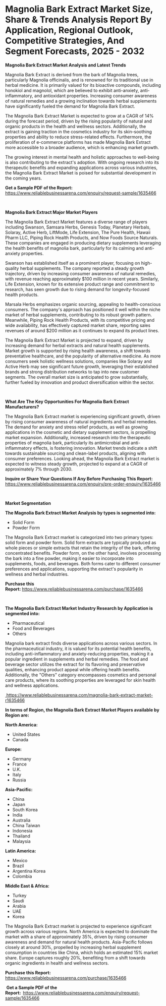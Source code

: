 <p><h1>Magnolia Bark Extract Market Size, Share & Trends Analysis Report By Application, Regional Outlook, Competitive Strategies, And Segment Forecasts, 2025 - 2032</h1></p><p><strong>Magnolia Bark Extract Market Analysis and Latest Trends</strong></p>
<p><p>Magnolia Bark Extract is derived from the bark of Magnolia trees, particularly Magnolia officinalis, and is renowned for its traditional use in herbal medicine. It is primarily valued for its bioactive compounds, including honokiol and magnolol, which are believed to exhibit anti-anxiety, anti-inflammatory, and antioxidant properties. Increasing consumer awareness of natural remedies and a growing inclination towards herbal supplements have significantly fueled the demand for Magnolia Bark Extract.</p><p>The Magnolia Bark Extract Market is expected to grow at a CAGR of 14% during the forecast period, driven by the rising popularity of natural and organic products in the health and wellness sectors. Additionally, the extract is gaining traction in the cosmetics industry for its skin-soothing properties and ability to reduce stress-related effects. Furthermore, the proliferation of e-commerce platforms has made Magnolia Bark Extract more accessible to a broader audience, which is enhancing market growth.</p><p>The growing interest in mental health and holistic approaches to well-being is also contributing to the extract's adoption. With ongoing research into its therapeutic benefits and expanding applications across various industries, the Magnolia Bark Extract Market is poised for substantial development in the coming years.</p></p>
<p><strong>Get a Sample PDF of the Report:&nbsp;</strong> <a href="https://www.reliablebusinessarena.com/enquiry/request-sample/1635466?utm_campaign=3565&utm_medium=2&utm_source=Github&utm_content=ia&utm_term=19042025&utm_id=magnolia-bark-extract">https://www.reliablebusinessarena.com/enquiry/request-sample/1635466</a></p>
<p>&nbsp;</p>
<p><strong>Magnolia Bark Extract Major Market Players</strong></p>
<p><p>The Magnolia Bark Extract Market features a diverse range of players including Swanson, Samsara Herbs, Genesis Today, Planetary Herbals, Solaray, Active Herb, LiftMode, Life Extension, The Pure Health, Hawaii Pharm LLC, Piping Rock Health Products, and Now Foods Source Naturals. These companies are engaged in producing dietary supplements leveraging the health benefits of magnolia bark, particularly for its calming and anti-anxiety properties.</p><p>Swanson has established itself as a prominent player, focusing on high-quality herbal supplements. The company reported a steady growth trajectory, driven by increasing consumer awareness of natural remedies, with revenue reaching approximately $100 million in recent years. Similarly, Life Extension, known for its extensive product range and commitment to research, has seen growth due to rising demand for longevity-focused health products.</p><p>Marsala Herbs emphasizes organic sourcing, appealing to health-conscious consumers. The company's approach has positioned it well within the niche market of herbal supplements, contributing to its robust growth pattern. Meanwhile, Piping Rock Health Products, with its competitive pricing and wide availability, has effectively captured market share, reporting sales revenues of around $200 million as it continues to expand its product lines.</p><p>The Magnolia Bark Extract Market is projected to expand, driven by increasing demand for herbal extracts and natural health supplements. Market growth is supported by rising health awareness, a shift towards preventative healthcare, and the popularity of alternative medicine. As more consumers seek holistic wellness solutions, companies like Solaray and Active Herb may see significant future growth, leveraging their established brands and strong distribution networks to tap into new customer segments. The overall market size is anticipated to grow substantially, further fueled by innovation and product diversification within the sector.</p></p>
<p>&nbsp;</p>
<p><strong>What Are The Key Opportunities For Magnolia Bark Extract Manufacturers?</strong></p>
<p><p>The Magnolia Bark Extract market is experiencing significant growth, driven by rising consumer awareness of natural ingredients and herbal remedies. The demand for anxiety and stress relief products, as well as growing applications in the cosmetic and dietary supplement sectors, is propelling market expansion. Additionally, increased research into the therapeutic properties of magnolia bark, particularly its antimicrobial and anti-inflammatory effects, is fostering innovation. Market trends indicate a shift towards sustainable sourcing and clean-label products, aligning with consumer preferences. Looking ahead, the Magnolia Bark Extract market is expected to witness steady growth, projected to expand at a CAGR of approximately 7% through 2030.</p></p>
<p><strong>Inquire or Share Your Questions If Any Before Purchasing This Report:</strong> <a href="https://www.reliablebusinessarena.com/enquiry/pre-order-enquiry/1635466?utm_campaign=3565&utm_medium=2&utm_source=Github&utm_content=ia&utm_term=19042025&utm_id=magnolia-bark-extract">https://www.reliablebusinessarena.com/enquiry/pre-order-enquiry/1635466</a></p>
<p>&nbsp;</p>
<p><strong>Market Segmentation</strong></p>
<p><strong>The Magnolia Bark Extract Market Analysis by types is segmented into:</strong></p>
<p><ul><li>Solid Form</li><li>Powder Form</li></ul></p>
<p><p>The Magnolia Bark Extract market is categorized into two primary types: solid form and powder form. Solid form extracts are typically produced as whole pieces or simple extracts that retain the integrity of the bark, offering concentrated benefits. Powder form, on the other hand, involves processing the bark into a fine powder, making it easier to incorporate into supplements, foods, and beverages. Both forms cater to different consumer preferences and applications, supporting the extract's popularity in wellness and herbal industries.</p></p>
<p><strong>Purchase this Report:&nbsp;</strong><a href="https://www.reliablebusinessarena.com/purchase/1635466?utm_campaign=3565&utm_medium=2&utm_source=Github&utm_content=ia&utm_term=19042025&utm_id=magnolia-bark-extract">https://www.reliablebusinessarena.com/purchase/1635466</a></p>
<p>&nbsp;</p>
<p><strong>The Magnolia Bark Extract Market Industry Research by Application is segmented into:</strong></p>
<p><ul><li>Pharmaceutical</li><li>Food and Beverages</li><li>Others</li></ul></p>
<p><p>Magnolia bark extract finds diverse applications across various sectors. In the pharmaceutical industry, it is valued for its potential health benefits, including anti-inflammatory and anxiety-reducing properties, making it a popular ingredient in supplements and herbal remedies. The food and beverage sector utilizes the extract for its flavoring and preservative qualities, enhancing product appeal while offering health benefits. Additionally, the "Others" category encompasses cosmetics and personal care products, where its soothing properties are leveraged for skin health and wellness applications.</p></p>
<p><a href="https://www.reliablebusinessarena.com/magnolia-bark-extract-market-r1635466?utm_campaign=3565&utm_medium=2&utm_source=Github&utm_content=ia&utm_term=19042025&utm_id=magnolia-bark-extract">&nbsp;https://www.reliablebusinessarena.com/magnolia-bark-extract-market-r1635466</a></p>
<p><strong>In terms of Region, the Magnolia Bark Extract Market Players available by Region are:</strong></p>
<p>
    <p> <strong> North America: </strong>
        <ul>
            <li>United States</li>
            <li>Canada</li>
        </ul>
        </p> 
    <p> <strong> Europe: </strong>
        <ul>
            <li>Germany</li>
            <li>France</li>
            <li>U.K.</li>
            <li>Italy</li>
            <li>Russia</li>
        </ul>
        </p> 
    <p> <strong> Asia-Pacific: </strong>
        <ul>
            <li>China</li>
            <li>Japan</li>
            <li>South Korea</li>
            <li>India</li>
            <li>Australia</li>
            <li>China Taiwan</li>
            <li>Indonesia</li>
            <li>Thailand</li>
            <li>Malaysia</li>
        </ul>
        </p> 
    <p> <strong> Latin America: </strong>
        <ul>
            <li>Mexico</li>
            <li>Brazil</li>
            <li>Argentina Korea</li>
            <li>Colombia</li>
        </ul>
        </p> 
    <p> <strong> Middle East & Africa: </strong>
        <ul>
            <li>Turkey</li>
            <li>Saudi</li>
            <li>Arabia</li>
            <li>UAE</li>
            <li>Korea</li>
        </ul>
    </p>
    </p>
<p><p>The Magnolia Bark Extract market is projected to experience significant growth across various regions. North America is expected to dominate the market with a share of approximately 35%, driven by rising consumer awareness and demand for natural health products. Asia-Pacific follows closely at around 30%, propelled by increasing herbal supplement consumption in countries like China, which holds an estimated 15% market share. Europe captures roughly 20%, benefiting from a shift towards organic ingredients in health and wellness sectors.</p></p>
<p><strong>Purchase this Report: </strong><a href="https://www.reliablebusinessarena.com/purchase/1635466?utm_campaign=3565&utm_medium=2&utm_source=Github&utm_content=ia&utm_term=19042025&utm_id=magnolia-bark-extract">https://www.reliablebusinessarena.com/purchase/1635466</a></p>
<p>&nbsp;<strong>Get a Sample PDF of the Report:&nbsp;&nbsp;</strong><a href="https://www.reliablebusinessarena.com/enquiry/request-sample/1635466?utm_campaign=3565&utm_medium=2&utm_source=Github&utm_content=ia&utm_term=19042025&utm_id=magnolia-bark-extract">https://www.reliablebusinessarena.com/enquiry/request-sample/1635466</a></p>
<p><strong></strong></p>
<p><p></p><p></p><p></p></p>